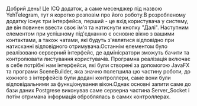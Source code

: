 Добрий день!
Це ICQ додаток, а саме месенджер під назвою YehTelegram, тут я коротко розповім про його роботу.В розробленому додатку існує три інтерфейса, перший - це вхід користувача у систему, де він повинен ввести своє ім'я та натиснути кнопку "Далі".
Наступним елементом при успішному під'єднанню є основне вікно з вашими контактами, а також чатами, які будуть з'являтися відповідно при натисканні відповідного отримувача.Останнім елементом було реалізовано серверний інтерфейс, де адмінісратори зможуть бачити та контролювати листування користувачів.
Програмна реалізація включає в себе потрібні нам інтерфейси, які були створені за допомогою JavaFX та програми SceneBuilder, яка значно полегшила цю частину роботи, до кожного з інтерфейсів були додані контроллери, саме вони були відповідальними за функціонування вікон.Однак основні запити саме до бази даних Postgrese виконував саме серверна частина Server_Socket і потім отримана інформація оброблялась в самих контроллерах.
